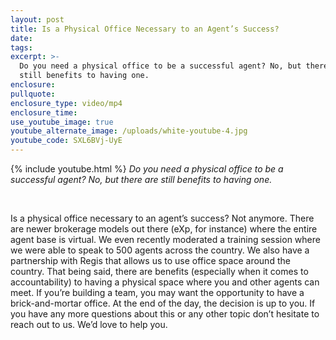 ```yaml
---
layout: post
title: Is a Physical Office Necessary to an Agent’s Success?
date:
tags:
excerpt: >-
  Do you need a physical office to be a successful agent? No, but there are
  still benefits to having one.
enclosure:
pullquote:
enclosure_type: video/mp4
enclosure_time:
use_youtube_image: true
youtube_alternate_image: /uploads/white-youtube-4.jpg
youtube_code: SXL6BVj-UyE
---
```


{% include youtube.html %}&nbsp;*Do you need a physical office to be a successful agent? No, but there are still benefits to having one.&nbsp;*

&nbsp;

Is a physical office necessary to an agent’s success? Not anymore. There are newer brokerage models out there (eXp, for instance) where the entire agent base is virtual. We even recently moderated a training session where we were able to speak to 500 agents across the country. We also have a partnership with Regis that allows us to use office space around the country. That being said, there are benefits (especially when it comes to accountability) to having a physical space where you and other agents can meet. If you’re building a team, you may want the opportunity to have a brick-and-mortar office. At the end of the day, the decision is up to you. If you have any more questions about this or any other topic don’t hesitate to reach out to us. We’d love to help you.&nbsp;

&nbsp;